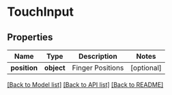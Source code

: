 # TouchInput


## Properties
Name | Type | Description | Notes
------------ | ------------- | ------------- | -------------
**position** | **object** | Finger Positions | [optional] 

[[Back to Model list]](../README.md#documentation-for-models) [[Back to API list]](../README.md#documentation-for-api-endpoints) [[Back to README]](../README.md)


